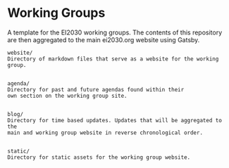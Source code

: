 Working Groups
=====================
A template for the EI2030 working groups. The contents of this repository are then aggregated to the main ei2030.org website using Gatsby.

```
website/
Directory of markdown files that serve as a website for the working group.


agenda/
Directory for past and future agendas found within their
own section on the working group site.


blog/
Directory for time based updates. Updates that will be aggregated to the 
main and working group website in reverse chronological order.


static/
Directory for static assets for the working group website.
```
